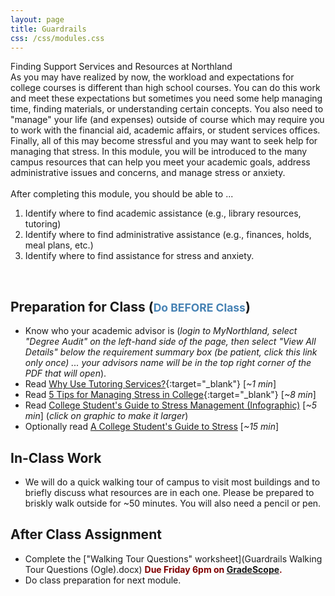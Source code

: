 ```yaml
---
layout: page
title: Guardrails
css: /css/modules.css
---
```


<div class="panel-group">
  <div class="panel panel-primary">
    <div class="panel-heading">Finding Support Services and Resources at Northland</div>
    <div class="panel-body">As you may have realized by now, the workload and expectations for college courses is different than high school courses. You can do this work and meet these expectations but sometimes you need some help managing time, finding materials, or understanding certain concepts. You also need to "manage" your life (and expenses) outside of course which may require you to work with the financial aid, academic affairs, or student services offices. Finally, all of this may become stressful and you may want to seek help for managing that stress. In this module, you will be introduced to the many campus resources that can help you meet your academic goals, address administrative issues and concerns, and manage stress or anxiety.
<br><br>
After completing this module, you should be able to ...

<ol>
  <li>Identify where to find academic assistance (e.g., library resources, tutoring)</li>
  <li>Identify where to find administrative assistance (e.g., finances, holds, meal plans, etc.)</li>
  <li>Identify where to find assistance for stress and anxiety.</li>
</ol>
    </div>
  </div>
</div>

&nbsp;

## Preparation for Class (<span style="font-size:smaller; color:SteelBlue;">Do BEFORE Class</span>)

* Know who your academic advisor is (*login to MyNorthland, select "Degree Audit" on the left-hand side of the page, then select "View All Details" below the requirement summary box (be patient, click this link only once) ... your advisors name will be in the top right corner of the PDF that will open*).
* Read [Why Use Tutoring Services?](https://www.valleycollege.edu/student-services/tutoring-academic-support/why-use-tutoring-services.php){:target="_blank"} [*~1 min*]
* Read [5 Tips for Managing Stress in College](https://www.nshss.org/blog/5-tips-for-managing-stress-in-college/){:target="_blank"} [*~8 min*]
* Read [College Student's Guide to Stress Management (Infographic)](https://www.purdueglobal.edu/blog/student-life/guide-stress-management-full.jpg) [*~5 min*] (*click on graphic to make it larger*)
* Optionally read [A College Student's Guide to Stress](https://www.wgu.edu/blog/stress-college-students-2019-how-to-cope1902.html#close) [*~15 min*] 

## In-Class Work

* We will do a quick walking tour of campus to visit most buildings and to briefly discuss what resources are in each one. Please be prepared to briskly walk outside for ~50 minutes. You will also need a pencil or pen.

## After Class Assignment

* Complete the ["Walking Tour Questions" worksheet](Guardrails Walking Tour Questions (Ogle).docx) <span style="color:Maroon; font-weight:bold;">Due Friday 6pm on <a href="https://www.gradescope.com/courses/300162">GradeScope</a>.</span>
* Do class preparation for next module.
